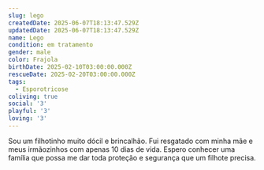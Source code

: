 ```yaml
---
slug: lego
createdDate: 2025-06-07T18:13:47.529Z
updatedDate: 2025-06-07T18:13:47.529Z
name: Lego
condition: em tratamento
gender: male
color: Frajola
birthDate: 2025-02-10T03:00:00.000Z
rescueDate: 2025-02-20T03:00:00.000Z
tags:
  - Esporotricose
coliving: true
social: '3'
playful: '3'
loving: '3'
---
```


Sou um filhotinho muito dócil e brincalhão. Fui resgatado com minha mãe e meus irmãozinhos com apenas 10 dias de vida. Espero conhecer uma família que possa me dar toda proteção e segurança que um filhote precisa.
